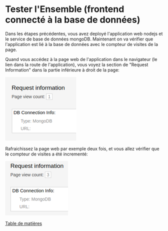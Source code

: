 # Tester l'Ensemble (frontend connecté à la base de données)

Dans les étapes précédentes, vous avez deployé l'application web nodejs et le service de base de données mongoDB.
Maintenant on va vérifier que l'application est lié à la base de données avec le compteur de visites de la page.

Quand vous accédez à la page web de l'application dans le navigateur (le lien dans la route de l'application), vous voyez la section de "Request Information" dans la partie inférieure à droit de la page:

![ocp-nodejs-ui-avec-bd](images/ocp-deployed-nodejs-ui-page-view-count-with-db-cropped.png)

Rafraichissez la page web par exemple deux fois, et vous allez vérifier que le compteur de visites a été incrementé:

![ocp-nodejs-ui-avec-bd-visited](images/ocp-deployed-nodejs-ui-page-view-count-with-db-revisited-cropped.png)


[Table de matières](README.md)